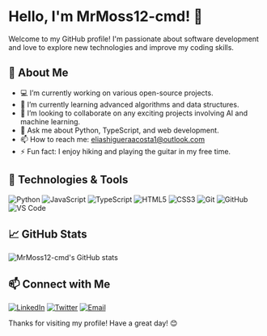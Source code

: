 # Hello, I'm MrMoss12-cmd! 👋

Welcome to my GitHub profile! I'm passionate about software development and love to explore new technologies and improve my coding skills.

## 🚀 About Me

- 💻 I’m currently working on various open-source projects.
- 🌱 I’m currently learning advanced algorithms and data structures.
- 👯 I’m looking to collaborate on any exciting projects involving AI and machine learning.
- 💬 Ask me about Python, TypeScript, and web development.
- 📫 How to reach me: eliashigueraacosta1@outlook.com
- ⚡ Fun fact: I enjoy hiking and playing the guitar in my free time.

## 🔧 Technologies & Tools

![Python](https://img.shields.io/badge/-Python-333333?style=flat&logo=python)
![JavaScript](https://img.shields.io/badge/-JavaScript-333333?style=flat&logo=javascript)
![TypeScript](https://img.shields.io/badge/-JavaScript-333333?style=flat&logo=typescript)
![HTML5](https://img.shields.io/badge/-HTML5-333333?style=flat&logo=html5)
![CSS3](https://img.shields.io/badge/-CSS3-333333?style=flat&logo=css3)
![Git](https://img.shields.io/badge/-Git-333333?style=flat&logo=git)
![GitHub](https://img.shields.io/badge/-GitHub-333333?style=flat&logo=github)
![VS Code](https://img.shields.io/badge/-VS%20Code-333333?style=flat&logo=visual-studio-code)

## 📈 GitHub Stats

![MrMoss12-cmd's GitHub stats](https://github-readme-stats.vercel.app/api?username=MrMoss12-cmd&show_icons=true&theme=dark)

## 📫 Connect with Me

[![LinkedIn](https://img.shields.io/badge/-LinkedIn-333333?style=flat&logo=linkedin)](https://www.linkedin.com/in/your-linkedin-profile)
[![Twitter](https://img.shields.io/badge/-Twitter-333333?style=flat&logo=twitter)](https://twitter.com/your-twitter-handle)
[![Email](https://img.shields.io/badge/-Email-333333?style=flat&logo=gmail)](mailto:your-email@example.com)

Thanks for visiting my profile! Have a great day! 😊
